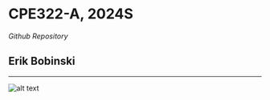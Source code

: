 # CPE322-A, 2024S
*Github Repository*

## Erik Bobinski

---

![alt text](https://cdn.discordapp.com/attachments/915814188977377335/1200994650685706270/IMG_3631.jpg?ex=65c8346e&is=65b5bf6e&hm=50a7448c2c842528c9b917f3509f9da0ad0dd9725a3b1d5202f5107ab4e4ed6c&)


